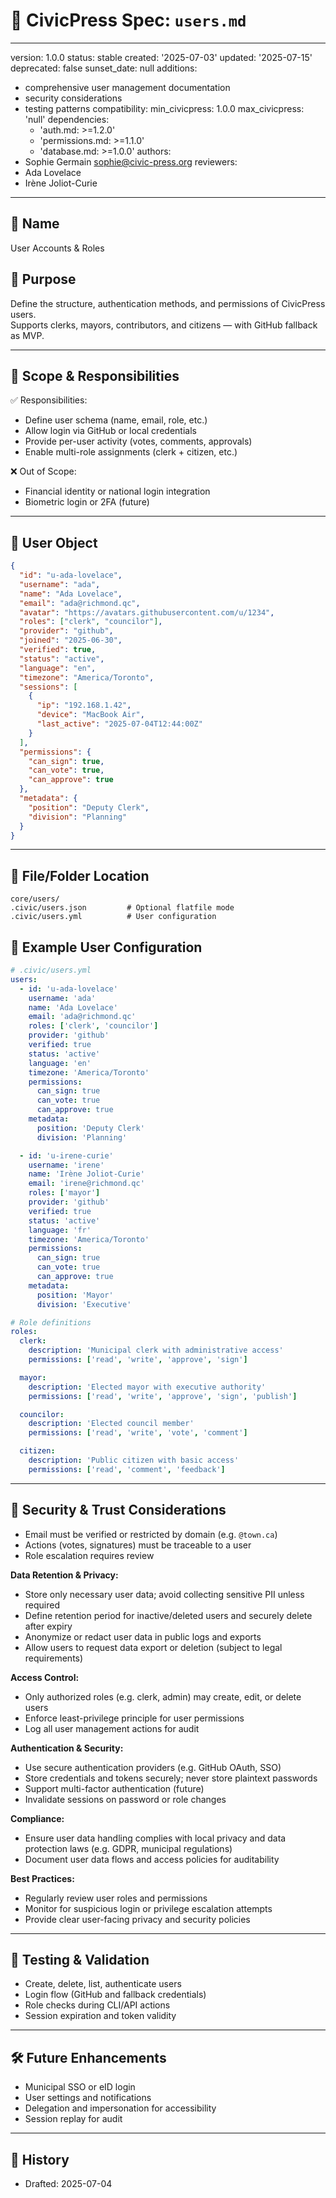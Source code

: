 # 👥 CivicPress Spec: `users.md`

---
version: 1.0.0
status: stable
created: '2025-07-03'
updated: '2025-07-15'
deprecated: false
sunset_date: null
additions:

- comprehensive user management documentation
- security considerations
- testing patterns
compatibility:
  min_civicpress: 1.0.0
  max_civicpress: 'null'
  dependencies:
  - 'auth.md: >=1.2.0'
  - 'permissions.md: >=1.1.0'
  - 'database.md: >=1.0.0'
authors:
- Sophie Germain <sophie@civic-press.org>
reviewers:
- Ada Lovelace
- Irène Joliot-Curie

---

## 📛 Name

User Accounts & Roles

## 🎯 Purpose

Define the structure, authentication methods, and permissions of CivicPress
users.  
Supports clerks, mayors, contributors, and citizens — with GitHub fallback as
MVP.

---

## 🧩 Scope & Responsibilities

✅ Responsibilities:

- Define user schema (name, email, role, etc.)
- Allow login via GitHub or local credentials
- Provide per-user activity (votes, comments, approvals)
- Enable multi-role assignments (clerk + citizen, etc.)

❌ Out of Scope:

- Financial identity or national login integration
- Biometric login or 2FA (future)

---

## 👤 User Object

```json
{
  "id": "u-ada-lovelace",
  "username": "ada",
  "name": "Ada Lovelace",
  "email": "ada@richmond.qc",
  "avatar": "https://avatars.githubusercontent.com/u/1234",
  "roles": ["clerk", "councilor"],
  "provider": "github",
  "joined": "2025-06-30",
  "verified": true,
  "status": "active",
  "language": "en",
  "timezone": "America/Toronto",
  "sessions": [
    {
      "ip": "192.168.1.42",
      "device": "MacBook Air",
      "last_active": "2025-07-04T12:44:00Z"
    }
  ],
  "permissions": {
    "can_sign": true,
    "can_vote": true,
    "can_approve": true
  },
  "metadata": {
    "position": "Deputy Clerk",
    "division": "Planning"
  }
}
```

---

## 📂 File/Folder Location

```
core/users/
.civic/users.json         # Optional flatfile mode
.civic/users.yml          # User configuration
```

## 📝 Example User Configuration

```yaml
# .civic/users.yml
users:
  - id: 'u-ada-lovelace'
    username: 'ada'
    name: 'Ada Lovelace'
    email: 'ada@richmond.qc'
    roles: ['clerk', 'councilor']
    provider: 'github'
    verified: true
    status: 'active'
    language: 'en'
    timezone: 'America/Toronto'
    permissions:
      can_sign: true
      can_vote: true
      can_approve: true
    metadata:
      position: 'Deputy Clerk'
      division: 'Planning'

  - id: 'u-irene-curie'
    username: 'irene'
    name: 'Irène Joliot-Curie'
    email: 'irene@richmond.qc'
    roles: ['mayor']
    provider: 'github'
    verified: true
    status: 'active'
    language: 'fr'
    timezone: 'America/Toronto'
    permissions:
      can_sign: true
      can_vote: true
      can_approve: true
    metadata:
      position: 'Mayor'
      division: 'Executive'

# Role definitions
roles:
  clerk:
    description: 'Municipal clerk with administrative access'
    permissions: ['read', 'write', 'approve', 'sign']

  mayor:
    description: 'Elected mayor with executive authority'
    permissions: ['read', 'write', 'approve', 'sign', 'publish']

  councilor:
    description: 'Elected council member'
    permissions: ['read', 'write', 'vote', 'comment']

  citizen:
    description: 'Public citizen with basic access'
    permissions: ['read', 'comment', 'feedback']
```

---

## 🔐 Security & Trust Considerations

- Email must be verified or restricted by domain (e.g. `@town.ca`)
- Actions (votes, signatures) must be traceable to a user
- Role escalation requires review

**Data Retention & Privacy:**

- Store only necessary user data; avoid collecting sensitive PII unless required
- Define retention period for inactive/deleted users and securely delete after
  expiry
- Anonymize or redact user data in public logs and exports
- Allow users to request data export or deletion (subject to legal requirements)

**Access Control:**

- Only authorized roles (e.g. clerk, admin) may create, edit, or delete users
- Enforce least-privilege principle for user permissions
- Log all user management actions for audit

**Authentication & Security:**

- Use secure authentication providers (e.g. GitHub OAuth, SSO)
- Store credentials and tokens securely; never store plaintext passwords
- Support multi-factor authentication (future)
- Invalidate sessions on password or role changes

**Compliance:**

- Ensure user data handling complies with local privacy and data protection laws
  (e.g. GDPR, municipal regulations)
- Document user data flows and access policies for auditability

**Best Practices:**

- Regularly review user roles and permissions
- Monitor for suspicious login or privilege escalation attempts
- Provide clear user-facing privacy and security policies

---

## 🧪 Testing & Validation

- Create, delete, list, authenticate users
- Login flow (GitHub and fallback credentials)
- Role checks during CLI/API actions
- Session expiration and token validity

---

## 🛠️ Future Enhancements

- Municipal SSO or eID login
- User settings and notifications
- Delegation and impersonation for accessibility
- Session replay for audit

---

## 📅 History

- Drafted: 2025-07-04
